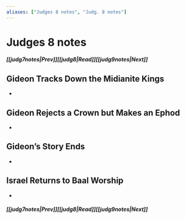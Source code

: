```yaml
---
aliases: ["Judges 8 notes", "Judg. 8 notes"]
---
```

# Judges 8 notes
##### <span class=arrow-left></span>[[judg7notes|Prev]]<span class=navigation-separator></span>[[judg8|Read]]<span class=navigation-separator></span>[[judg9notes|Next]]<span class=arrow-right></span>
## Gideon Tracks Down the Midianite Kings
- 
## Gideon Rejects a Crown but Makes an Ephod
- 
## Gideon’s Story Ends
- 
## Israel Returns to Baal Worship
- 
##### <span class=arrow-left></span>[[judg7notes|Prev]]<span class=navigation-separator></span>[[judg8|Read]]<span class=navigation-separator></span>[[judg9notes|Next]]<span class=arrow-right></span>
